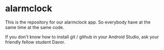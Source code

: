 # alarmclock
This is the repository for our alarmclock app. So everybody have at the same time at the same code.

If you don't know how to install git / github in your Android Studio, ask your friendly fellow student Davor.
